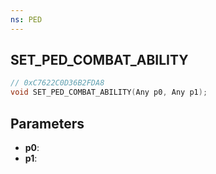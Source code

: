 ```yaml
---
ns: PED
---
```

## SET_PED_COMBAT_ABILITY

```c
// 0xC7622C0D36B2FDA8
void SET_PED_COMBAT_ABILITY(Any p0, Any p1);
```

## Parameters
* **p0**:
* **p1**:

